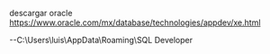 descargar oracle
https://www.oracle.com/mx/database/technologies/appdev/xe.html




--C:\Users\luis\AppData\Roaming\SQL Developer